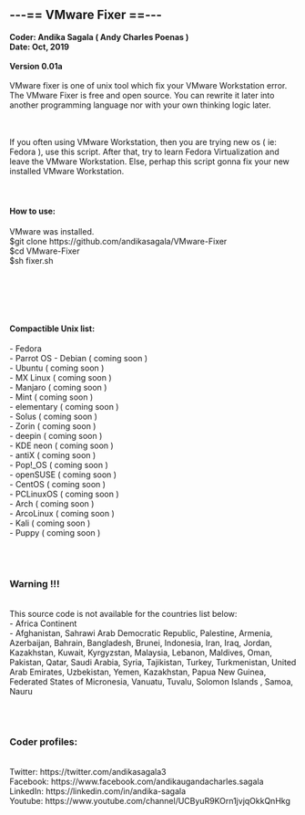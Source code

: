 


<h2>---== VMware Fixer ==---         </h2>
                                         
                                         
 <b>                                       
Coder: Andika Sagala ( Andy Charles Poenas ) <br>
Date: Oct, 2019<br>
</b>
   <br>
<b>Version 0.01a </b><br><br>
VMware fixer is one of unix tool which fix your VMware Workstation error. The VMware Fixer is free and open source. You can rewrite it later into another programming language nor with your own thinking logic later.<br><br><br>

If you often using VMware Workstation, then you are trying new os ( ie: Fedora ), use this script. After that, try to learn Fedora Virtualization and leave the VMware Workstation. Else, perhap this script gonna fix your new installed VMware Workstation.
<br><br><br>

<h4>How to use:</h4> 
VMware was installed. <br>
$git clone https://github.com/andikasagala/VMware-Fixer <br>
$cd VMware-Fixer <br>
$sh fixer.sh <br><br><br>


<br><br>

<h4>Compactible Unix list:</h4> 
- Fedora<br>
- Parrot OS
- Debian ( coming soon )<br>
- Ubuntu ( coming soon )<br>
- MX Linux ( coming soon )<br>
- Manjaro ( coming soon )<br>
- Mint ( coming soon )<br>
- elementary ( coming soon )<br>
- Solus ( coming soon )<br>
- Zorin ( coming soon )<br>
- deepin ( coming soon )<br>
- KDE neon ( coming soon )<br>
- antiX ( coming soon )<br>
- Pop!_OS ( coming soon )<br>
- openSUSE ( coming soon )<br>
- CentOS ( coming soon )<br>
- PCLinuxOS ( coming soon )<br>
- Arch ( coming soon )<br>
- ArcoLinux ( coming soon )<br>
- Kali ( coming soon )<br>
- Puppy ( coming soon )<br>


	
<br><br>

<h3>Warning !!!</h3>
<br>
This source code is not available for the countries list below:<br>
- Africa Continent<br>
- Afghanistan, Sahrawi Arab Democratic Republic, Palestine, Armenia, Azerbaijan, Bahrain, Bangladesh, Brunei, Indonesia, Iran, Iraq, Jordan, Kazakhstan, Kuwait, Kyrgyzstan, Malaysia, Lebanon, Maldives, Oman, Pakistan, Qatar, Saudi Arabia, Syria, Tajikistan, Turkey, Turkmenistan, United Arab Emirates, Uzbekistan, Yemen, Kazakhstan, Papua New Guinea, Federated States of Micronesia, Vanuatu, Tuvalu, Solomon Islands
, Samoa, Nauru 	

<br><br>
<h3>Coder profiles:</h3> <br>
Twitter: https://twitter.com/andikasagala3 <br>
Facebook: https://www.facebook.com/andikaugandacharles.sagala <br>
LinkedIn: https://linkedin.com/in/andika-sagala <br>
Youtube: https://www.youtube.com/channel/UCByuR9KOrn1jvjqOkkQnHkg <br>

